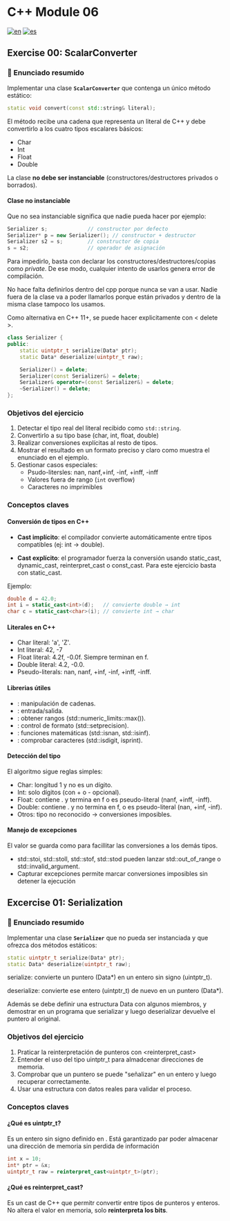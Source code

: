 # C++ Module 06

[![en](https://img.shields.io/badge/lang-English-blue.svg)](README.md)
[![es](https://img.shields.io/badge/lang-Español-red.svg)](README.es.md)

## Exercise 00: ScalarConverter

### 📌 Enunciado resumido
Implementar una clase **`ScalarConverter`** que contenga un único método estático:

```cpp
static void convert(const std::string& literal);
```
El método recibe una cadena que representa un literal de C++ y debe convertirlo a los cuatro tipos escalares básicos:
- Char
- Int
- Float
- Double

La clase **no debe ser instanciable** (constructores/destructores privados o borrados). 

#### Clase no instanciable

Que no sea instanciable significa que nadie pueda hacer por ejemplo:
```cpp
Serializer s;             // constructor por defecto
Serializer* p = new Serializer(); // constructor + destructor
Serializer s2 = s;        // constructor de copia
s = s2;                   // operador de asignación

```
Para impedirlo, basta con declarar los constructores/destructores/copias como  *private*. De ese modo, cualquier intento de usarlos genera error de compilación.

No hace falta definirlos dentro del cpp porque nunca se van a usar. Nadie fuera de la clase va a poder llamarlos porque están privados y dentro de la misma clase tampoco los usamos. 

Como alternativa en C++ 11+, se puede hacer explicitamente con < delete >. 

```cpp
class Serializer {
public:
    static uintptr_t serialize(Data* ptr);
    static Data* deserialize(uintptr_t raw);

    Serializer() = delete;
    Serializer(const Serializer&) = delete;
    Serializer& operator=(const Serializer&) = delete;
    ~Serializer() = delete;
};

```


### Objetivos del ejercicio
1. Detectar el tipo real del literal recibido como `std::string`.
2. Convertirlo a su tipo base (char, int, float, double)
3. Realizar conversiones explícitas al resto de tipos.
4. Mostrar el resultado en un formato preciso y claro como muestra el enunciado en el ejemplo.
5. Gestionar casos especiales:
    - Psudo-litersles: nan, nanf,+inf, -inf, +inff, -inff
    - Valores fuera de rango (`int` overflow)
    - Caracteres no imprimibles

### Conceptos claves

#### Conversión de tipos en C++
- **Cast implícito**: el compilador convierte automáticamente entre tipos compatibles (ej: int → double).

- **Cast explícito**: el programador fuerza la conversión usando static_cast, dynamic_cast, reinterpret_cast o const_cast.
Para este ejercicio basta con static_cast.

Ejemplo:
```cpp
double d = 42.0;
int i = static_cast<int>(d);   // convierte double → int
char c = static_cast<char>(i); // convierte int → char
```

#### Literales en C++
- Char literal: 'a', 'Z'.
- Int literal: 42, -7
- Float literal: 4.2f, -0.0f. Siempre terminan en f.
- Double literal: 4.2, -0.0.
- Pseudo-literals: nan, nanf, +inf, -inf, +inff, -inff.

#### Librerias útiles
- <string>: manipulación de cadenas.
- <iostream>: entrada/salida.
- <limits>: obtener rangos (std::numeric_limits<int>::max()).
- <iomanip>: control de formato (std::setprecision).
- <cmath>: funciones matemáticas (std::isnan, std::isinf).
- <cctype>: comprobar caracteres (std::isdigit, isprint).

#### Detección del tipo
El algoritmo sigue reglas simples:
- Char: longitud 1 y no es un dígito.
- Int: solo dígitos (con + o - opcional).
- Float: contiene . y termina en f o es pseudo-literal (nanf, +inff, -inff).
- Double: contiene . y no termina en f, o es pseudo-literal (nan, +inf, -inf).
- Otros: tipo no reconocido → conversiones imposibles.

#### Manejo de excepciones

El valor se guarda como <double> para facillitar las conversiones a los demás tipos.

- std::stoi, std::stoll, std::stof, std::stod pueden lanzar std::out_of_range o std::invalid_argument.
- Capturar excepciones permite marcar conversiones imposibles sin detener la ejecución

## Excercise 01: Serialization

### 📌 Enunciado resumido
Implementar una clase **`Serializer`** que no pueda ser instanciada y que ofrezca dos métodos estáticos:

```cpp
static uintptr_t serialize(Data* ptr);
static Data* deserialize(uintptr_t raw);
```
serialize: convierte un puntero (Data*) en un entero sin signo (uintptr_t).

deserialize: convierte ese entero (uintptr_t) de nuevo en un puntero (Data*).

Además se debe definir una estructura Data con algunos miembros, y demostrar en un programa que serializar y luego deserializar devuelve el puntero al original.

### Objetivos del ejercicio
1. Praticar la reinterpretación de punteros con <reinterpret_cast>
2. Entender el uso del tipo uintptr_t para almadcenar direcciones de memoria.
3. Comprobar que un puntero se puede "señalizar" en un entero y luego recuperar correctamente. 
4. Usar una estructura con datos reales para validar el proceso.

### Conceptos claves

#### ¿Qué es uintptr_t?
Es un entero sin signo definido en <cstdint>. Está garantizado par poder almacenar una dirección de memoria sin perdida de información

```cpp
int x = 10;
int* ptr = &x;
uintptr_t raw = reinterpret_cast<uintptr_t>(ptr);

```

#### ¿Qué es reinterpret_cast?

Es un cast de C++ que permitr convertir entre tipos de punteros y enteros. No altera el valor en memoria, solo **reinterpreta los bits**. 